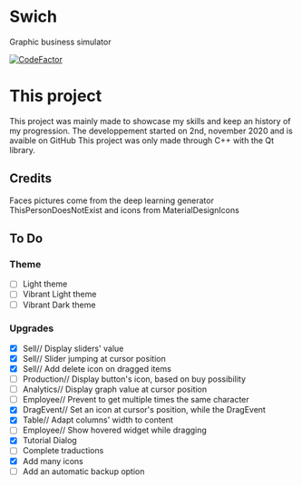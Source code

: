 # Swich
Graphic business simulator

[![CodeFactor](https://www.codefactor.io/repository/github/wizer21/swich/badge)](https://www.codefactor.io/repository/github/wizer21/swich)

#  **This project**
This project was mainly made to showcase my skills and keep an history of my progression.
The developpement started on 2nd, november 2020 and is avaible on GitHub
This project was only made through C++ with the Qt library.

## **Credits**
Faces pictures come from the deep learning generator ThisPersonDoesNotExist
and icons from MaterialDesignIcons

##  **To Do**
### Theme
- [ ] Light theme
- [ ] Vibrant Light theme
- [ ] Vibrant Dark theme

### Upgrades
- [X] Sell// Display sliders' value
- [X] Sell// Slider jumping at cursor position
- [X] Sell// Add delete icon on dragged items
- [ ] Production// Display button's icon, based on buy possibility
- [ ] Analytics// Display graph value at cursor position
- [ ] Employee// Prevent to get multiple times the same character
- [X] DragEvent// Set an icon at cursor's position, while the DragEvent
- [X] Table// Adapt columns' width to content
- [ ] Employee// Show hovered widget while dragging
- [X] Tutorial Dialog
- [ ] Complete traductions
- [X] Add many icons
- [ ] Add an automatic backup option